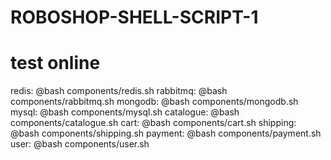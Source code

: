 # ROBOSHOP-SHELL-SCRIPT-1


# test online
redis:
@bash components/redis.sh
rabbitmq:
@bash components/rabbitmq.sh
mongodb:
@bash components/mongodb.sh
mysql:
@bash components/mysql.sh
catalogue:
@bash components/catalogue.sh
cart:
@bash components/cart.sh
shipping:
@bash components/shipping.sh
payment:
@bash components/payment.sh
user:
@bash components/user.sh
